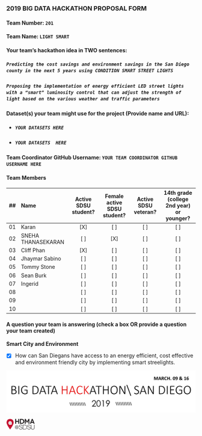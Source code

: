 ### 2019 BIG DATA HACKATHON PROPOSAL FORM

#### Team Number: `201`  

#### Team Name: `LIGHT SMART`    
  
#### Your team’s hackathon idea in TWO sentences:
##### `Predicting the cost savings and environment savings in the San Diego county in the next 5 years using CONDITION SMART STREET LIGHTS `
##### `Proposing the implementation of energy efficient LED street lights with a “smart” luminosity control that can adjust the strength of light based on the various weather and traffic parameters`  
  
#### Dataset(s) your team might use for the project (Provide name and URL):
- ##### `YOUR DATASETS HERE`
- ##### `YOUR DATASETS  HERE`

#### Team Coordinator GitHub Username: `YOUR TEAM COORDINATOR GITHUB USERNAME HERE`

#### Team Members
| ## |        Name         | Active SDSU student? | Female active SDSU student? | Active SDSU veteran? | 14th grade (college 2nd year) or younger? |
| -- | :------------------ |        :---:         |            :---:            |        :---:         |                  :---:                    |
| 01 | Karan               |         [X]          |             [ ]             |         [ ]          |                   [ ]                     |
| 02 |  SNEHA THANASEKARAN |         [ ]          |             [X]             |         [ ]          |                   [ ]                     |
| 03 |    Cliff Phan       |         [X]          |             [ ]             |         [ ]          |                   [ ]                     |
| 04 |    Jhaymar Sabino   |         [ ]          |             [ ]             |         [ ]          |                   [ ]                     |
| 05 |    Tommy Stone      |         [ ]          |             [ ]             |         [ ]          |                   [ ]                     |
| 06 |    Sean Burk        |         [ ]          |             [ ]             |         [ ]          |                   [ ]                     |
| 07 |     Ingerid         |         [ ]          |             [ ]             |         [ ]          |                   [ ]                     |
| 08 |                     |         [ ]          |             [ ]             |         [ ]          |                   [ ]                     |
| 09 |                     |         [ ]          |             [ ]             |         [ ]          |                   [ ]                     |
| 10 |                     |         [ ]          |             [ ]             |         [ ]          |                   [ ]                     |
  
#### A question your team is answering (check a box OR provide a question your team created)

**Smart City and Environment**
- [X] How can San Diegans have access to an energy efficient, cost effective and environment friendly city by implementing smart streelights.


![bigdatahackathon4sd](https://github.com/BigDataForSanDiego/00-Proposal-Templates/blob/master/img/big_data_2019.jpg "Big Data Hackathon for San Diego 2019")  

<img height="15%" width="15%" alt="hdma" src="https://github.com/BigDataForSanDiego/00-Proposal-Templates/blob/master/img/hdma2.png"> 
